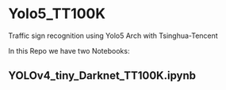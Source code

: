 # Yolo5_TT100K
Traffic sign recognition using Yolo5 Arch with Tsinghua-Tencent

In this Repo we have two Notebooks:
## YOLOv4_tiny_Darknet_TT100K.ipynb
